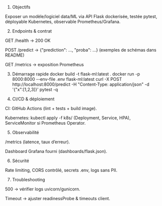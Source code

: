 1) Objectifs

Exposer un modèle/logiciel data/ML via API Flask dockerisée, testée pytest, déployable Kubernetes, observable Prometheus/Grafana.

2) Endpoints & contrat

GET /health → 200 OK

POST /predict → {"prediction": ..., "proba": ...} (exemples de schémas dans README)

GET /metrics → exposition Prometheus

3) Démarrage rapide
docker build -t flask-ml:latest .
docker run -p 8000:8000 --env-file .env flask-ml:latest
curl -X POST http://localhost:8000/predict -H "Content-Type: application/json" -d '{"x":[1,2,3]}'
pytest -q

4) CI/CD & déploiement

CI: GitHub Actions (lint + tests + build image).

Kubernetes: kubectl apply -f k8s/ (Deployment, Service, HPA), ServiceMonitor si Prometheus Operator.

5) Observabilité

/metrics (latence, taux d’erreur).

Dashboard Grafana fourni (dashboards/flask.json).

6) Sécurité

Rate limiting, CORS contrôlé, secrets .env, logs sans PII.

7) Troubleshooting

500 → vérifier logs uvicorn/gunicorn.

Timeout → ajuster readinessProbe & timeouts client.
